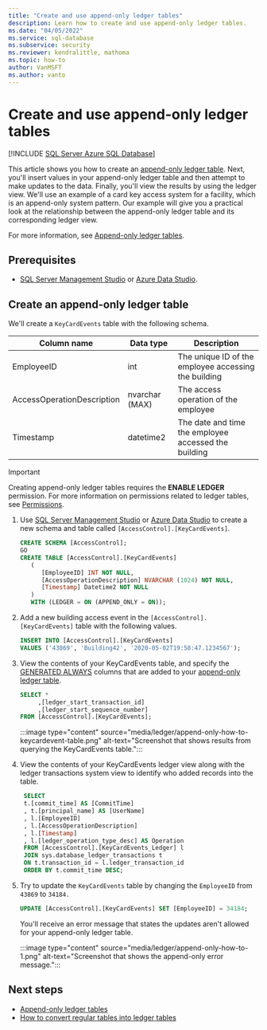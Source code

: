 ```yaml
---
title: "Create and use append-only ledger tables"
description: Learn how to create and use append-only ledger tables.
ms.date: "04/05/2022"
ms.service: sql-database
ms.subservice: security
ms.reviewer: kendralittle, mathoma
ms.topic: how-to
author: VanMSFT
ms.author: vanto
---
```


# Create and use append-only ledger tables

[!INCLUDE [SQL Server Azure SQL Database](../../../includes/applies-to-version/sql-asdb.md)]

This article shows you how to create an [append-only ledger table](ledger-append-only-ledger-tables.md). Next, you'll insert values in your append-only ledger table and then attempt to make updates to the data. Finally, you'll view the results by using the ledger view. We'll use an example of a card key access system for a facility, which is an append-only system pattern. Our example will give you a practical look at the relationship between the append-only ledger table and its corresponding ledger view.

For more information, see [Append-only ledger tables](ledger-append-only-ledger-tables.md).

## Prerequisites

- [SQL Server Management Studio](/sql/ssms/download-sql-server-management-studio-ssms) or [Azure Data Studio](/sql/azure-data-studio/download-azure-data-studio).

## Create an append-only ledger table

We'll create a `KeyCardEvents` table with the following schema.

| Column name | Data type | Description |
|--|--|--|
| EmployeeID | int | The unique ID of the employee accessing the building |
| AccessOperationDescription | nvarchar (MAX) | The access operation of the employee |
| Timestamp | datetime2 | The date and time the employee accessed the building |

> [!IMPORTANT]
> Creating append-only ledger tables requires the **ENABLE LEDGER** permission. For more information on permissions related to ledger tables, see [Permissions](/sql/relational-databases/security/permissions-database-engine#asdbpermissions). 

1. Use [SQL Server Management Studio](/sql/ssms/download-sql-server-management-studio-ssms) or [Azure Data Studio](/sql/azure-data-studio/download-azure-data-studio) to create a new schema and table called `[AccessControl].[KeyCardEvents]`.

   ```sql
   CREATE SCHEMA [AccessControl];
   GO
   CREATE TABLE [AccessControl].[KeyCardEvents]
      (
         [EmployeeID] INT NOT NULL,
         [AccessOperationDescription] NVARCHAR (1024) NOT NULL,
         [Timestamp] Datetime2 NOT NULL
      )
      WITH (LEDGER = ON (APPEND_ONLY = ON));
   ```

1. Add a new building access event in the `[AccessControl].[KeyCardEvents]` table with the following values.

   ```sql
   INSERT INTO [AccessControl].[KeyCardEvents]
   VALUES ('43869', 'Building42', '2020-05-02T19:58:47.1234567');
   ```

1. View the contents of your KeyCardEvents table, and specify the [GENERATED ALWAYS](/sql/t-sql/statements/create-table-transact-sql#generate-always-columns) columns that are added to your [append-only ledger table](ledger-append-only-ledger-tables.md).

   ```sql
   SELECT *
        ,[ledger_start_transaction_id]
        ,[ledger_start_sequence_number]
   FROM [AccessControl].[KeyCardEvents];
   ```

   :::image type="content" source="media/ledger/append-only-how-to-keycardevent-table.png" alt-text="Screenshot that shows results from querying the KeyCardEvents table.":::

1. View the contents of your KeyCardEvents ledger view along with the ledger transactions system view to identify who added records into the table.

   ```sql
	SELECT
	t.[commit_time] AS [CommitTime] 
	, t.[principal_name] AS [UserName]
	, l.[EmployeeID]
	, l.[AccessOperationDescription]
	, l.[Timestamp]
	, l.[ledger_operation_type_desc] AS Operation
	FROM [AccessControl].[KeyCardEvents_Ledger] l
	JOIN sys.database_ledger_transactions t
	ON t.transaction_id = l.ledger_transaction_id
	ORDER BY t.commit_time DESC;
   ```

1. Try to update the `KeyCardEvents` table by changing the `EmployeeID` from `43869` to `34184.`

   ```sql
   UPDATE [AccessControl].[KeyCardEvents] SET [EmployeeID] = 34184;
   ```

   You'll receive an error message that states the updates aren't allowed for your append-only ledger table.

   :::image type="content" source="media/ledger/append-only-how-to-1.png" alt-text="Screenshot that shows the append-only error message.":::

## Next steps

- [Append-only ledger tables](ledger-append-only-ledger-tables.md)
- [How to convert regular tables into ledger tables](ledger-how-to-convert-regular-tables-into-ledger-tables.md)
